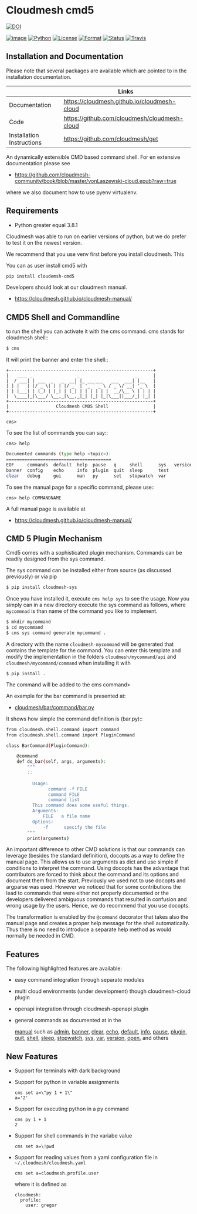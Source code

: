 # Cloudmesh cmd5

[![DOI](https://zenodo.org/badge/82920490.svg)](https://zenodo.org/badge/latestdoi/82920490)


[![image](https://img.shields.io/pypi/v/cloudmesh-cmd5.svg)](https://pypi.org/project/cloudmesh-cmd5/)
[![Python](https://img.shields.io/pypi/pyversions/cloudmesh-cmd5.svg)](https://pypi.python.org/pypi/cloudmesh-cmd5)
[![License](https://img.shields.io/badge/License-Apache%202.0-blue.svg)](https://github.com/cloudmesh/cloudmesh-cmd5/blob/master/LICENSE)
[![Format](https://img.shields.io/pypi/format/cloudmesh-cmd5.svg)](https://pypi.python.org/pypi/cloudmesh-cmd5)
[![Status](https://img.shields.io/pypi/status/cloudmesh-cmd5.svg)](https://pypi.python.org/pypi/cloudmesh-cmd5)
[![Travis](https://travis-ci.com/cloudmesh/cloudmesh-cmd5.svg?branch=master)](https://travis-ci.com/cloudmesh/cloudmesh-cmd5)




## Installation and Documentation

Please note that several packages are available which are pointed to in the
installation documentation.

|  | Links |
|---------------|-------|
| Documentation | <https://cloudmesh.github.io/cloudmesh-cloud> |
| Code | <https://github.com/cloudmesh/cloudmesh-cloud> |
| Installation Instructions | <https://github.com/cloudmesh/get> |

An dynamically extensible CMD based command shell. For en extensive
documentation please see

* <https://github.com/cloudmesh-community/book/blob/master/vonLaszewski-cloud.epub?raw=true>

where we also document how to use pyenv virtualenv.

## Requirements

* Python greater equal 3.8.1

Cloudmesh was able to run on earlier versions of python, but we do prefer to
test it on the newest version.

We recommend that you use venv first before you install cloudmesh. This

You can as user install cmd5 with


```bash
pip install cloudemsh-cmd5
```

Developers should look at our cloudmesh manual.

* <https://cloudmesh.github.io/cloudmesh-manual/>

## CMD5 Shell and Commandline


to run the shell you can activate it with the cms command. cms stands
for cloudmesh shell::

```bash
$ cms
```

It will print the banner and enter the shell::

```
+-------------------------------------------------------+
|   ____ _                 _                     _      |
|  / ___| | ___  _   _  __| |_ __ ___   ___  ___| |__   |
| | |   | |/ _ \| | | |/ _` | '_ ` _ \ / _ \/ __| '_ \  |
| | |___| | (_) | |_| | (_| | | | | | |  __/\__ \ | | | |
|  \____|_|\___/ \__,_|\__,_|_| |_| |_|\___||___/_| |_| |
+-------------------------------------------------------+
|                  Cloudmesh CMD5 Shell                 |
+-------------------------------------------------------+

cms>
```

To see the list of commands you can say::

```
cms> help
```

```bash
Documented commands (type help <topic>):
========================================
EOF     commands  default  help  pause   q     shell      sys   version
banner  config    echo     info  plugin  quit  sleep      test
clear   debug     gui      man   py      set   stopwatch  var 
```

To see the manual page for a specific command, please use::

```
cms> help COMMANDNAME
```

A full manual page is available at

* <https://cloudmesh.github.io/cloudmesh-manual/>

## CMD 5 Plugin Mechanism

Cmd5 comes with a sophisticated plugin mechanism. Commands can be readily
designed from the sys command.

The sys command can be installed either from source (as discussed previously) or
via pip

```bash
$ pip install cloudmesh-sys
```

Once you have installed it, execute `cms help sys` to see the usage. Now you
simply can in a new directory execute the sys command as follows, where
`mycommnad` is than name of the command you like to implement.

```bash
$ mkdir mycommand
$ cd mycommand
$ cms sys command generate mycommand .
```

A directory with the name `cloudmesh-mycommand` will be generated that contains
the template for the command. You can enter this template and modify the
implementation in the folders `cloudmesh/mycommand/api` and
`cloudmesh/mycommand/command` when installing it with

```
$ pip install .
```

The command will be added to the cms command>

An example for the bar command is presented at:

* [cloudmesh/bar/command/bar.py](https://github.com/cloudmesh/cloudmesh.bar/blob/master/cloudmesh/bar/command/bar.py)

It shows how simple the command definition is (bar.py)::

```bash
from cloudmesh.shell.command import command
from cloudmesh.shell.command import PluginCommand

class BarCommand(PluginCommand):

    @command
    def do_bar(self, args, arguments):
        """
        ::
       
          Usage:
                command -f FILE
                command FILE
                command list
          This command does some useful things.
          Arguments:
              FILE   a file name
          Options:
              -f      specify the file
        """
        print(arguments)
```

An important difference to other CMD solutions is that our commands
can leverage (besides the standard definition), docopts as a way to
define the manual page. This allows us to use arguments as dict and
use simple if conditions to interpret the command. Using docopts has
the advantage that contributors are forced to think about the command
and its options and document them from the start. Previously we used
not to use docopts and argparse was used. However we noticed that for
some contributions the lead to commands that were either not properly
documented or the developers delivered ambiguous commands that
resulted in confusion and wrong usage by the users. Hence, we do
recommend that you use docopts.

The transformation is enabled by the `@command` decorator that takes
also the manual page and creates a proper help message for the shell
automatically. Thus there is no need to introduce a separate help
method as would normally be needed in CMD.

## Features

The following highlighted features are available:

* easy command integration through separate modules
* multi cloud environments (under development) though cloudmesh-cloud plugin
* openapi integration through cloudmesh-openapi plugin
* general commands as documented at in the

  [manual](https://cloudmesh.github.io/cloudmesh-manual/) such as
  [admin](https://cloudmesh.github.io/cloudmesh-manual/manual/cmd5/admin.html),
  [banner](https://cloudmesh.github.io/cloudmesh-manual/manual/cmd5/banner.html),
  [clear](https://cloudmesh.github.io/cloudmesh-manual/manual/cmd5/clear.html),
  [echo](https://cloudmesh.github.io/cloudmesh-manual/manual/cmd5/echo.html),
  [default](https://cloudmesh.github.io/cloudmesh-manual/manual/cmd5/default.html),
  [info](https://cloudmesh.github.io/cloudmesh-manual/manual/cmd5/info.html),
  [pause](https://cloudmesh.github.io/cloudmesh-manual/manual/cmd5/pause.html),
  [plugin](https://cloudmesh.github.io/cloudmesh-manual/manual/cmd5/plugin.html),
  [quit](https://cloudmesh.github.io/cloudmesh-manual/manual/cmd5/quit.html),
  [shell](https://cloudmesh.github.io/cloudmesh-manual/manual/cmd5/shell.html),
  [sleep](https://cloudmesh.github.io/cloudmesh-manual/manual/cmd5/sleep.html),
  [stopwatch](https://cloudmesh.github.io/cloudmesh-manual/manual/cmd5/stopwatch.html),
  [sys](https://cloudmesh.github.io/cloudmesh-manual/manual/cmd5/sys.html),
  [var](https://cloudmesh.github.io/cloudmesh-manual/manual/cmd5/var.html),
  [version](https://cloudmesh.github.io/cloudmesh-manual/manual/cmd5/version.html),
  [open](https://cloudmesh.github.io/cloudmesh-manual/manual/cmd5/open.html),
  and others



## New Features

* Support for terminals with dark background
* Support for python in variable assignments

  ```
  cms set a=\"py 1 + 1\"
  a='2'
  ```

* Support for executing python in a py command

  ```
  cms py 1 + 1
  2
  ```
  
* Support for shell commands in the variabe value

  ```
  cms set a=\!pwd
  ```
  
* Support for reading values from a yaml configuration file in
  `~/.cloudmesh/cloudmesh.yaml`

  ```  
  cms set a=cloudmesh.profile.user
  ```
  
  where it is defined as
  
  ```
  cloudmesh:
    profile:
      user: gregor
  ```
